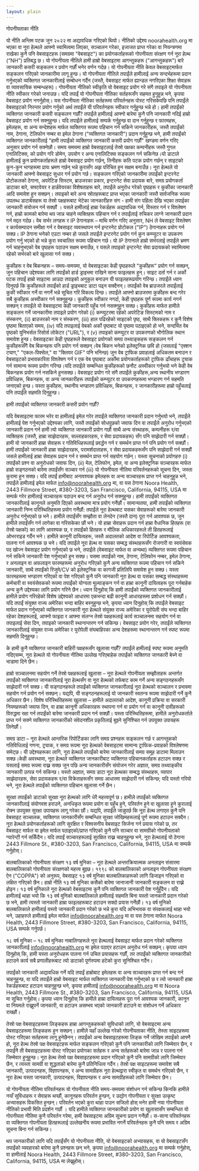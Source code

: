 ```yaml
---
layout: plain
---
```


गोपनीयताका नीति

यो नीति अन्तिम पटक जुन २०२२ मा अद्यावधिक गरिएको थियो।
नीतिको उद्देश्य
noorahealth.org मा भएका वा नूरा हेल्थले आफ्नो स्वामित्वमा लिएका, सञ्चालन गरेका, इजाजत प्राप्त गरेका वा नियन्त्रणमा राखेका कुनै पनि वेबसाइटहरू (समग्रमा "वेबसाइट") का प्रयोगकर्ताहरूको गोपनीयता संरक्षण गर्न नूरा हेल्थ (“NH”) प्रतिबद्ध छ। यो गोपनीयता नीतिले हामी हाम्रो वेबसाइटमा आगन्तुकहरू ("आगन्तुकहरू") बारे जानकारी कसरी सङ्कलन र प्रयोग गर्छौं भनेर वर्णन गर्दछ। यो गोपनीयता नीति केवल वेबसाइटमार्फत सङ्कलन गरिएको जानकारीमा लागू हुन्छ। यो गोपनीयता नीतिले तपाईंले हामीलाई अन्य सन्दर्भहरूमा प्रदान गर्नुभएको व्यक्तिगत जानकारीलाई सम्बोधन गर्दैन (जस्तै, वेबसाइट मार्फत ह्यान्डल नगरिएका शिक्षा सेवाहरू वा व्यावसायिक सम्बन्धहरू)।
गोपनीयता नीतिको स्वीकृति
यो वेबसाइट प्रयोग गरे संगै तपाइले यो गोपनीयता नीति स्वीकार गरेको जनाउछ। यदि तपाईं यो गोपनीयता नीतिका सर्तहरूसँग सहमत हुनुहुन्न भने, कृपया वेबसाइट प्रयोग नगर्नुहोस्। यस गोपनीयता नीतिका सर्तहरूमा परिवर्तनहरू पोस्ट गरिसकेपछि पनि तपाईंले वेबसाइटको निरन्तर प्रयोग गर्नुको अर्थ तपाईंले यी परिवर्तनहरू स्वीकार गर्नुहुन्छ भन्ने हो।
हामी तपाईंको व्यक्तिगत जानकारी कसरी सङ्कलन गर्छौं?
तपाईंले हामीलाई आफ्नो बारेमा कुनै पनि जानकारी नदिई हाम्रो वेबसाइट प्रयोग गर्न सक्नुहुन्छ। यदि तपाईंले हामीलाई सम्पर्क गर्नुहुन्छ वा दान गर्नुहुन्छ र फारमहरू, इमेलहरू, वा अन्य सन्देशहरू मार्फत व्यक्तिगत रूपमा पहिचान गर्न सकिने जानकारीहरू, जस्तै तपाईंको नाम, ठेगाना, टेलिफोन नम्बर वा इमेल ठेगाना ("व्यक्तिगत जानकारी") प्रदान गर्नुहुन्छ भने, हामी तपाईंको व्यक्तिगत जानकारीलाई "हामी तपाईंको व्यक्तिगत जानकारी कसरी प्रयोग गर्छौं" खण्डमा वर्णन गरिए अनुसार प्रयोग गर्न सक्नेछौ।
समय समयमा हाम्रो वेबसाइटलाई तेस्रो पक्षका कम्पनीहरू जस्तै गुगल एनालिटिक्स, को प्रयोग गरि डोमेन, उपयोग र अन्य एनालिटिक्स सङ्कलन गर्न सकिनेछ।यो डाटाले हामीलाई कुन प्रयोगकर्ताहरूले हाम्रो वेबसाइट प्रयोग गर्छन्, तिनीहरू कति पटक प्रयोग गर्छन् र साइटको कुन-कुन भागहरूमा प्रायः भ्रमण गर्छन् भन्ने कुरासँग अझ परिचित हुन सक्षम बनाउँछ। नूरा हेल्थले यो जानकारी आफ्नो वेबसाइट सुधार गर्न प्रयोग गर्छ। सङ्कलन गरिएको जानकारीमा तपाईंको इन्टरनेट प्रोटोकलको ठेगाना, अपरेटिङ सिस्टम, ब्राउजरका प्रकार, इन्टरनेट सेवा प्रदायक बारे, समग्र प्रयोगकर्ता डाटाका बारे, सफ्टवेयर र हार्डवेयरका विशेषताहरू बारे, तपाईंले अनुरोध गरेको पृष्ठहरू र कुकीका जानकारी आदि समावेश हुन सक्छन्।
तपाइको बारे अन्य स्रोतहरूबाट प्राप्त भएका जानकारी जस्तै सार्वजनिक रूपमा उपलब्ध डाटाबेसहरू वा तेस्रो पक्षहरूबाट भेटेका जानकारीहरु संग - हामी संग पहिला देखि भएका तपाईका जानकारी संयोजन गर्न सक्छौं । यसले हामीलाई हाम्रा रेकर्डहरू अद्यावधिक गर्न, विस्तार गर्न र विश्लेषण गर्न, हाम्रो कामको बारेमा थप जान्न चाहने व्यक्तिहरू पहिचान गर्न र तपाईंलाई रुचिकर लाग्ने जानकारी प्रदान गर्न मद्दत गर्दछ।
वेब सर्भर लगहरू र IP ठेगानाहरू – माथि वर्णन गरिए अनुसार, NH ले वेबसाइट विश्लेषण र कार्यसम्पादन समीक्षा गर्न र वेबसाइट व्यवस्थापन गर्न इन्टरनेट प्रोटोकल ("IP") ठेगानाहरू प्रयोग गर्न सक्छ। IP ठेगाना भनेको एउटा नम्बर हो जसले तपाईंले इन्टरनेट प्रयोग गर्न कुन कम्प्युटर वा उपकरण प्रयोग गर्नु भएको हो भन्ने कुरा स्वचालित रूपमा पहिचान गर्छ। यो IP ठेगानाले हाम्रो सर्भरलाई तपाईंले भ्रमण गर्न चाहनुभएको वेब पृष्ठहरू पठाउन सक्षम बनाउँछ, र यसले तपाइको इन्टरनेट सेवा प्रदायकको स्वामित्वमा रहेको सर्भरको बारे खुलासा गर्न सक्छ।

कुकीहरू र वेब बिकनहरू – समय-समयमा, यो वेबसाइटका केही पृष्ठहरूले "कुकीहरू" प्रयोग गर्न सक्छन्, जुन पहिचान उद्देश्यका लागि तपाईंको हार्ड ड्राइभमा राखिने साना फाइलहरू हुन्। साइट दर्ता गर्न र अर्को पटक तपाईं हाम्रो साइटमा आउदा तपाइको अनुकुल बनाउन यी फाइलहरूप्रयोग गरिन्छ। तपाईंले ध्यान दिनुपर्छ कि कुकीहरूले तपाईंको हार्ड ड्राइभबाट डाटा पढ्न सक्दैनन्। तपाईंको वेब ब्राउजरले तपाईंलाई कुकी स्वीकार गर्ने वा नगर्ने भन्ने सूचित गरि विकल्प दिन्छ। तपाईंले आफ्नो ब्राउजरमा कुकीहरू बन्द गरेर सबै कुकीहरू अस्वीकार गर्न सक्नुहुन्छ। कुकीहरू स्वीकार नगर्दा, केही पृष्ठहरू पूर्ण रूपमा कार्य नगर्न सक्छन् र तपाईंले यो वेबसाइटमा केही जानकारी पहुँच गर्न नसक्नुहुन सक्छ। कुकीहरू मार्फत हामीले सङ्कलन गर्ने जानकारीमा तपाइले प्रयोग गरेको (i) कम्प्युटरमा रहेको अपरेटिङ सिस्टमको नाम र संस्करण, (ii) ब्राउजरको नाम र संस्करण, (iii) हाल पढिरहेको साइटको पृष्ठ, साथै क्लिकहरू र कुनै विशेष पृष्ठमा बिताएको समय, (iv) यदि तपाइलाई वेबको अर्को पृष्ठबाट यो पृष्ठमा पठाइएको हो भने, सन्दर्भित वेब पृष्ठको युनिभर्सल रिसोर्स लोकेटर ("URL"), र (v) तपाइको कम्प्युटर वा उपकरणको भौगोलिक स्थान समावेश हुन्छ। वेबसाइटका केही पृष्ठहरूले वेबसाइट प्रयोगको समग्र तथ्याङ्कहरू सङ्कलन गर्न कुकीहरूसँगै वेब बिकनहरू पनि प्रयोग गर्न सक्छन्।वेब बिकन भनेको इलेक्ट्रनिक छवि हो (जसलाई "एक्शन ट्याग," "एकल-पिक्सेल," वा "क्लियर GIF" पनि भनिन्छ) जुन वेब ट्राफिक प्रवाहलाई अधिकतम बनाउन र वेबसाइटको प्रभावकारिता विश्लेषण गर्न र एक वेब पृष्ठबाट अर्कोमा प्रयोगकर्ताहरूको ट्राफिक ढाँचाहरू ट्र्याक गर्न सामान्य रूपमा प्रयोग गरिन्छ।यदि तपाईंले सम्बन्धित कुकीहरूको छनौट अस्वीकार गर्नुभयो भने केही वेब बिकनहरू प्रयोग गर्न नसकिने हुनसक्छ। वेबसाइट प्रयोग गरे संगै तपाईंले कुकीहरू,अन्य स्थानीय भण्डारण प्रविधिहरू, बिकनहरू, वा अन्य जानकारीहरू तपाईंको कम्प्युटर वा उपकरणहरूमा भण्डारण गर्न सहमति जनाएको हुन्छ। यस्ता कुकीहरू, स्थानीय भण्डारण प्रविधिहरू, बिकनहरू, र जानकारीहरूमा हाम्रो पहुँचलाई पनि तपाईंले सहमति दिनुहुन्छ।

हामी तपाईंको व्यक्तिगत जानकारी कसरी प्रयोग गर्छौं?

यदि वेबसाइटमा फारम भरेर वा हामीलाई इमेल गरेर तपाईंले व्यक्तिगत जानकारी प्रदान गर्नुभयो भने, तपाईंले हामीलाई पेश गर्नुभएको उद्देश्यका लागि, जस्तै तपाईंको सोधपुछको जवाफ दिन वा तपाईंले अनुरोध गर्नुभएको जानकारी प्रदान गर्न हामी त्यो व्यक्तिगत जानकारी प्रयोग गर्छौ साथै अन्य संस्थाहरू, कम्पनीहरू र/वा व्यक्तिहरू (जस्तै, हाम्रा साझेदारहरू, सल्लाहकारहरू, र सेवा प्रदायकहरू) सँग पनि साझेदारी गर्न सक्छौ। हामी यो जानकारी हाम्रा सेवाहरू र गतिविधिहरूलाई प्रवर्द्धन गर्न र समर्थन प्राप्त गर्न पनि प्रयोग गर्न सक्छौं। हामी तपाईंको जानकारी हाम्रा साझेदारहरू, परामर्शदाताहरू, र सेवा प्रदायकहरूसँग पनि साझेदारी गर्न सक्छौं जसले हामीलाई हाम्रा सेवाहरू प्रदान गर्न र समर्थन प्राप्त गर्न सहयोग गर्छन्। यस्ता सूचनाको प्रयोगहरु (i) तपाईंको प्रश्न वा अनुरोधको जवाफ दिन, (ii) मेल, टेलिफोन, इमेल, वा अन्य इलेक्ट्रनिक सञ्चारहरू मार्फत हाम्रो सङ्गठनको बारेमा तपाईंसँग सञ्चार गर्न (iii) यो गोपनीयता नीतिमा परिवर्तनहरूको सूचना दिन, जस्ता कुरामा हुन सक्छ।
यदि तपाईं हामीबाट अनावश्यक इमेलहरू वा अन्य सञ्चारहरू प्राप्त गर्न चाहनुहुन्न भने, तपाईंले हामीलाई इमेल मार्फत info@noorahealth.org मा, वा यस ठेगाना Noora Health, 2443 Fillmore Street, #380-3203, San Francisco, California, 94115, USA मा सम्पर्क गरेर हामीलाई सञ्चारहरू पठाउन बन्द गर्न अनुरोध गर्न सक्नुहुन्छ।
हामी तपाईंको व्यक्तिगत जानकारीलाई कानूनले अनुमति दिएको अवस्थामा मात्र प्रयोग गर्नेछौं। सामान्यतया, हामी तपाईंको व्यक्तिगत जानकारी निम्न परिस्थितिहरूमा प्रयोग गर्नेछौं:
तपाईंले नूरा हेल्थबाट यसका सेवाहरूको बारेमा जानकारी अनुरोध गर्नुभएको छ भने।
हामीले तपाईंसँग सम्झौता वा लेनदेन (जस्तै दान) पूरा गर्न आवश्यक छ, जुन हामीले तपाईंसँग गर्न लागेका वा गरिसकेका छौं भने।
यो हाम्रा सेवाहरू प्रदान गर्न हाम्रा वैधानिक हितहरू (वा तेस्रो पक्षको) का लागि आवश्यक छ, र तपाईंको हितहरू र मौलिक अधिकारहरूले ती हितहरूलाई ओभरराइड गर्दैन भने।
हामीले कानूनी दायित्वहरू, जस्तै अदालतको आदेश वा रिपोर्टिङ आवश्यकता, पालना गर्न आवश्यक छ भने।
यदि तपाईंले नूरा हेल्थ वा यसका सम्बद्ध संस्थाहरूसँग रोजगारी वा स्वयंसेवक पद खोज्न वेबसाइट प्रयोग गर्नुभएको छ भने, तपाईंले (वेबसाइट मार्फत वा अन्यथा) व्यक्तिगत रूपमा पहिचान गर्न सकिने जानकारी पेश गर्नुभएको हुन सक्छ। यसमा तपाईंको नाम, ठेगाना, टेलिफोन नम्बर, इमेल ठेगाना, र अनलाइन वा अफलाइन फारमहरूमा अनुरोध गरिएको कुनै अन्य व्यक्तिगत रूपमा पहिचान गर्न सकिने जानकारी, साथै तपाईंको रिजुमे/CV को इलेक्ट्रनिक वा कागजी प्रतिलिपि समावेश हुन सक्छ। यस्ता फारमहरूमा भण्डारण गरिएको वा पेश गरिएको कुनै पनि जानकारी नूरा हेल्थ वा यसका सम्बद्ध संस्थाहरूमा कर्मचारी वा स्वयंसेवकको रूपमा तपाईंको योग्यता मूल्याङ्कन गर्न वा हाम्रा कानूनी दायित्वहरू पूरा गर्नबाहेक अन्य कुनै उद्देश्यका लागि प्रयोग गरिने छैन।
ध्यान दिनुहोस् कि हामी तपाईंको व्यक्तिगत जानकारीलाई हामीले प्रयोग गरिरहेको विशेष उद्देश्यको आधारमा एकभन्दा बढी कानूनी आधारहरूमा प्रशोधन गर्न सक्छौं। यदि तपाईं संयुक्त राज्य अमेरिका भन्दा बाहिर बस्नुहुन्छ भने, कृपया ध्यान दिनुहोस् कि तपाईंले वेबसाइट मार्फत प्रदान गर्नुभएको व्यक्तिगत जानकारी नूरा हेल्थले संयुक्त राज्य अमेरिका र युरोपेली संघ भन्दा बाहिर रहेका देशहरूलाई, आफ्नो फाइदा र आफ्ना संलग्न तेस्रो पक्षहरूलाई कार्य सञ्चालनमा सहयोग गर्न वा तपाइलाई सेवा दिन, तपाइको जानकारी स्थानान्तरण गर्न सकिन्छ। वेबसाइट प्रयोग गरेर, तपाईंले व्यक्तिगत जानकारीलाई संयुक्त राज्य अमेरिका र युरोपेली संघबाहिरका अन्य देशहरूमा स्थानान्तरण गर्न स्पष्ट रूपमा सहमति दिनुहुन्छ।

के हामी कुनै व्यक्तिगत जानकारी बाहिरी पक्षहरूसँग खुलासा गर्छौं?
तपाईंले हामीलाई स्पष्ट रूपमा अनुमति नदिएसम्म, नूरा हेल्थले यो गोपनीयता नीतिमा उल्लेख गरिएबाहेक तपाईंको व्यक्तिगत जानकारी बेच्ने वा भाडामा दिने छैन।

हाम्रो सञ्चालनमा सहयोग गर्ने तेस्रो पक्षहरूलाई खुलासा – नूरा हेल्थले गोपनीयता सम्झौताहरू अन्तर्गत तपाईंको व्यक्तिगत जानकारीलाई नूरा हेल्थसँग वा नूरा हेल्थको तर्फबाट काम गर्ने अन्य सङ्गठनहरूसँग साझेदारी गर्न सक्छ। यी सङ्गठनहरूले तपाईंको व्यक्तिगत जानकारीलाई नूरा हेल्थको सञ्चालन र प्रभावमा सहयोग गर्न प्रयोग गर्न सक्छन्। यद्यपि, यी सङ्गठनहरूलाई यो जानकारी स्वतन्त्र रूपमा साझेदारी गर्ने कुनै अधिकार छैन।
विशेष परिस्थितिहरूमा खुलासा – हामीले अदालतको आदेश, कानूनी प्रक्रिया वा सरकारी नियमहरूको जवाफ दिन, वा हाम्रा कानूनी अधिकारहरू स्थापना गर्न वा प्रयोग गर्न वा कानूनी दावीहरूको विरुद्धमा रक्षा गर्न तपाईंको बारेमा जानकारी प्रदान गर्न सक्छौं। यस्ता परिस्थितिहरूमा, हामीले अनुरोधकर्ताले प्राप्त गर्न सक्ने व्यक्तिगत जानकारीको संवेदनशील प्रकृतिलाई बुझ्ने सुनिश्चित गर्न उपयुक्त उपायहरू लिनेछौं।

समग्र डाटा – नूरा हेल्थले आन्तरिक रिपोर्टिङका लागि समग्र प्रश्नहरू सङ्कलन गर्छ र आगन्तुकको गतिविधिलाई गणना, ट्र्याक, र समग्र रूपमा नूरा हेल्थको वेबसाइटमा सामान्य ट्राफिक-प्रवाहको विश्लेषणमा समेट्छ। यी उद्देश्यहरूका लागि, नूरा हेल्थले तपाईंको बारेमा जानकारीलाई समग्र समूह डाटामा मिलाउन सक्छ।केही अवस्थामा, नूरा हेल्थले व्यक्तिगत जानकारीबाट व्यक्तिगत पहिचानकर्ताहरू हटाउन सक्छ र यसलाई समग्र रूपमा राख्न सक्छ जुन पछि अन्य जानकारीसँग संयोजन गरेर अज्ञात, समग्र तथ्याङ्कीय जानकारी उत्पन्न गर्न सकिन्छ। यस्तो अज्ञात, समग्र डाटा नूरा हेल्थका सम्बद्ध संस्थाहरू, व्यापार साझेदारहरू, सेवा प्रदायकहरू र/वा विक्रेताहरूसँग समग्र आधारमा साझेदारी गर्न सकिन्छ; यदि यस्तो गरियो भने, नूरा हेल्थले तपाईंको व्यक्तिगत पहिचान खुलासा गर्ने छैन।

सुरक्षा
तपाईंको डाटाको सुरक्षा नूरा हेल्थको लागि धेरै महत्त्वपूर्ण छ। हामीले तपाईंको व्यक्तिगत जानकारीलाई संयोगवश हराउने, अनधिकृत रूपमा प्रयोग वा पहुँच हुने, परिवर्तन हुने वा खुलासा हुने कुरालाई रोक्न उपयुक्त सुरक्षा उपायहरू लागू गरेका छौं। यद्यपि, तपाईंले जान्नुपर्छ कि नूरा हेल्थ लगाएत कुनै पनि वेबसाइट सञ्चालक, व्यक्तिगत जानकारीसँग सम्बन्धित सुरक्षा जोखिमहरूलाई पूर्ण रूपमा हटाउन सक्दैन। नूरा हेल्थले प्रयोगकर्ताहरूको लागि सुरक्षित र विश्वसनीय वेबसाइट सिर्जना गर्न प्रयास गरेको छ, तर वेबसाइट मार्फत वा इमेल मार्फत पठाइएको/प्राप्त गरिएको कुनै पनि सञ्चार वा सामग्रीको गोपनीयताको ग्यारेन्टी गर्न सकिँदैन। यदि तपाईं सञ्चारहरूलाई सुरक्षित राख्न चाहनुहुन्छ भने, नूरा हेल्थलाई यो ठेगाना 2443 Fillmore St., #380-3203, San Francisco, California, 94115, USA मा सम्पर्क गर्नुहोस्।

बालबालिकाको गोपनीयता संरक्षण
१३ वर्ष मुनिका – नूरा हेल्थले अन्तरक्रियात्मक अनलाइन संसारमा बालबालिकाको गोपनीयता संरक्षणको महत्त्व बुझ्छ। १९९८ को बालबालिकाको अनलाइन गोपनीयता संरक्षण ऐन ("COPPA") को अनुरूप, वेबसाइट १३ वर्ष मुनिका बालबालिकाहरूको लागि डिजाइन गरिएको वा लक्षित गरिएको छैन। हाम्रो नीति १३ वर्ष मुनिका कसैको बारेमा जानाजानी जानकारी सङ्कलन वा राख्ने होइन। १३ वर्ष मुनिकाले नूरा हेल्थको वेबसाइटमा कुनै पनि व्यक्तिगत जानकारी पेश गर्नुहुँदैन। यदि हामीलाई थाहा भयो कि १३ वर्ष मुनिको बालबालिकाले हामीलाई सहमति बिना यस्तो जानकारी प्रदान गरेको छ भने, हामी त्यस्तो जानकारी हाम्रा फाइलहरूबाट हटाउन सक्दो प्रयास गर्नेछौं। १३ वर्ष मुनिको बालबालिकाले हामीलाई यस्तो जानकारी प्रदान गरेको छ भन्ने कुरा यदि अभिभावक वा संरक्षकलाई थाहा भयो भने, उहाहरुले हामीलाई इमेल मार्फत info@noorahealth.org मा वा यस ठेगाना मार्फत Noora Health, 2443 Fillmore Street, #380-3203, San Francisco, California, 94115, USA सम्पर्क गर्नुपर्छ।

१८ वर्ष मुनिका – १८ वर्ष मुनिका नाबालिगहरूले नूरा हेल्थलाई वेबसाइट मार्फत प्रदान गरेको व्यक्तिगत जानकारीलाई info@noorahealth.org मा इमेल पठाएर हटाउन अनुरोध गर्न सक्छन्। कृपया ध्यान दिनुहोस् कि, हामी यस्ता अनुरोधहरू पालना गर्न उचित प्रयासहरू गर्छौं, तर तपाईंको व्यक्तिगत जानकारीको हटाउने कार्य सबै प्रणालीहरूबाट त्यो डाटाको पूर्णरुपमा हटेको कुरा सुनिश्चित गर्दैन।

तपाईंको जानकारी अद्यावधिक गर्ने
यदि तपाईं हाम्रोबाट इमेलहरू वा अन्य सञ्चारहरू प्राप्त गर्न बन्द गर्न चाहनुहुन्छ, वा यदि तपाईंले हाम्रो वेबसाइट मार्फत व्यक्तिगत जानकारी पेश गर्नुभएको छ र त्यो जानकारी हाम्रा रेकर्डहरूबाट हटाउन चाहनुहुन्छ भने, कृपया हामीलाई info@noorahealth.org मा वा Noora Health, 2443 Fillmore St., #380-3203, San Francisco, California, 94115, USA मा सूचित गर्नुहोस्। कृपया ध्यान दिनुहोस् कि हामीले हाम्रा दायित्वहरू पूरा गर्न आवश्यक जानकारी, कानून वा नियमले राख्नुपर्ने जानकारी, वा हटाउन असम्भव भएको जानकारी हटाउने वा संशोधन गर्ने अधिकार राख्छौं।

तेस्रो पक्ष वेबसाइटहरूमा लिङ्कहरू
हाम्रा आगन्तुकहरूको सुविधाको लागि, यो वेबसाइटमा अन्य वेबसाइटहरूमा लिङ्कहरू हुन सक्छन्। हामीले यहाँ उल्लेख गरेको गोपनीयताका नीति, तेस्ता साइटहरूमा पोस्ट गरिएका सर्तहरूमा लागू हुनेछैनन्। तपाईंको अन्य वेबसाइटहरूमा लिङ्क गर्ने जोखिम तपाईंको आफ्नै हो, नूरा हेल्थ तेस्रो पक्ष वेबसाइटहरू मार्फत सङ्कलन गरिएको कुनै पनि जानकारीको लागि जिम्मेवार छैन, र तपाईंनै ती वेबसाइटहरूमा पोस्ट गरिएका प्रयोगका सर्तहरू र अन्य सर्तहरूको बारेमा जान्न र पालना गर्न जिम्मेवार हुनुहुन्छ।
नूरा हेल्थ तेस्रो पक्ष वेबसाइटहरूमा प्रदान गरिएको कुनै पनि सामग्रीको लागि जिम्मेवार छैन, र त्यस्ता सामग्री वा शुद्धताको बारेमा कुनै प्रतिनिधित्व गर्दैन। तेस्रो पक्ष साइटहरूमा समावेश सबै जानकारी, उत्पादनहरू, विज्ञापनहरू, र अन्य सामग्रीहरू नूरा हेल्थद्वारा स्वीकृत वा समर्थन गरिएको छैन, र नूरा हेल्थ यस्ता जानकारी, उत्पादनहरू, विज्ञापनहरू र अन्य सामग्रीहरूको लागि जिम्मेवार छैन।

यो गोपनीयता नीतिमा परिवर्तनहरू
यो गोपनीयता नीति समय-समयमा संशोधन गर्न सकिन्छ किनकि हामीले नयाँ सुविधाहरू र सेवाहरू थप्छौं, कानूनहरू परिवर्तन हुन्छन्, र उद्योग गोपनीयता र सुरक्षा उत्कृष्ट अभ्यासहरू विकसित हुन्छन्। परिवर्तन भएको कुरा थाहा पाउन सजिलो होस् भनेर हामी नया गोपनीयता नीतिको प्रभावी मिति प्रदर्शन गर्छौं । यदि हामीले व्यक्तिगत जानकारीको प्रयोग वा खुलासासँग सम्बन्धित यो गोपनीयता नीतिमा कुनै परिवर्तन गरेमा, हामी वेबसाइटमा अग्रिम सूचना प्रदान गर्नेछौं। स-साना परिवर्तनहरू वा व्यक्तिगत गोपनीयता हितहरूलाई उल्लेखनीय रूपमा प्रभावित नगर्ने परिवर्तनहरू कुनै पनि समय र अग्रिम सूचना बिना गर्न सकिन्छ।

थप जानकारीको लागि
यदि तपाईंसँग यो गोपनीयता नीति, यो वेबसाइटको अभ्यासहरू, वा यो वेबसाइटसँग तपाईंको व्यवहारको बारेमा कुनै प्रश्नहरू छन् भने, कृपया info@noorahealth.org मा सम्पर्क गर्नुहोस्, वा हामीलाई Noora Health, 2443 Fillmore Street, #380-3203, San Francisco, California, 94115, USA मा लेख्नुहोस्।
